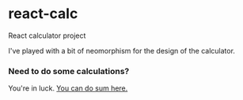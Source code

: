# react-calc
React calculator project

I've played with a bit of neomorphism for the design of the calculator. 

### Need to do some calculations?
You're in luck. [You can do sum here.](https://marcusmichaels.github.io/react-calc)
